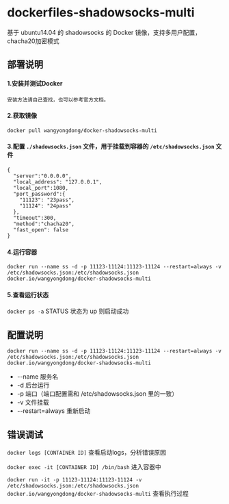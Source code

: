 # dockerfiles-shadowsocks-multi

基于 ubuntu14.04 的 shadowsocks 的 Docker 镜像，支持多用户配置，chacha20加密模式

## 部署说明

#### 1.安装并测试Docker
    安装方法请自己查找，也可以参考官方文档。

#### 2.获取镜像

`docker pull wangyongdong/docker-shadowsocks-multi`

#### 3.配置 `./shadowsocks.json` 文件，用于挂载到容器的 `/etc/shadowsocks.json` 文件
  ```
  {
    "server":"0.0.0.0",
    "local_address": "127.0.0.1",
    "local_port":1080,
    "port_password":{
      "11123": "23pass",
      "11124": "24pass"
    },
    "timeout":300,
    "method":"chacha20",
    "fast_open": false
  }
  
  ```
#### 4.运行容器

`docker run --name ss -d -p 11123-11124:11123-11124 --restart=always -v /etc/shadowsocks.json:/etc/shadowsocks.json docker.io/wangyongdong/docker-shadowsocks-multi`


#### 5.查看运行状态

`docker ps -a` STATUS 状态为 up 则启动成功

## 配置说明

`docker run --name ss -d -p 11123-11124:11123-11124 --restart=always -v /etc/shadowsocks.json:/etc/shadowsocks.json docker.io/wangyongdong/docker-shadowsocks-multi`

 - --name 服务名
 - -d 后台运行
 - -p 端口（端口配置需和 /etc/shadowsocks.json 里的一致） 
 - -v 文件挂载
 -  --restart=always 重新启动
 
## 错误调试

`docker logs [CONTAINER ID]` 查看启动logs，分析错误原因

`docker exec -it [CONTAINER ID] /bin/bash` 进入容器中

`docker run -it -p 11123-11124:11123-11124 -v /etc/shadowsocks.json:/etc/shadowsocks.json docker.io/wangyongdong/docker-shadowsocks-multi` 查看执行过程
